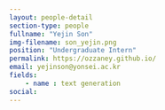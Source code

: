 ```yaml
---
layout: people-detail
section-type: people
fullname: "Yejin Son"
img-filename: son_yejin.png
position: "Undergraduate Intern"
permalink: https://ozzaney.github.io/
email: yejinson@yonsei.ac.kr 
fields:
    - name : text generation
social:
---
```

